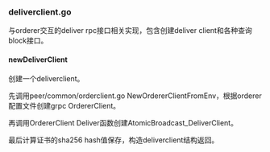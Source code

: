 ### deliverclient.go

与orderer交互的deliver rpc接口相关实现，包含创建deliver client和各种查询block接口。

#### newDeliverClient

创建一个deliverclient。

先调用peer/common/orderclient.go NewOrdererClientFromEnv，根据orderer配置文件创建grpc OrdererClient。

再调用OrdererClient Deliver函数创建AtomicBroadcast\_DeliverClient。

最后计算证书的sha256 hash值保存，构造deliverclient结构返回。



